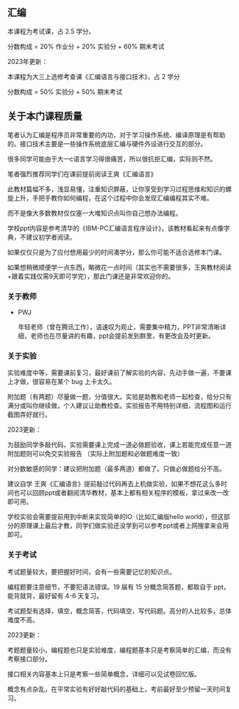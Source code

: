 ## 汇编

本课程为考试课，占 2.5 学分。

分数构成 = 20% 作业分 + 20% 实验分 + 60% 期末考试

2023年更新：

本课程为大三上选修考查课《汇编语言与接口技术》，占 2 学分

分数构成 = 50% 实验分 + 50% 期末考试

## 关于本门课程质量

笔者认为汇编是程序员非常重要的内功，对于学习操作系统、编译原理是有帮助的。接口技术主要是一些操作系统底层汇编与硬件外设进行交互的部分。

很多同学可能由于大一c语言学习得很痛苦，所以很抗拒汇编，实际则不然。

笔者强烈推荐同学们在课前提前阅读王爽《汇编语言》  

此教材篇幅不多，浅显易懂，注重知识屏蔽，让你享受到学习过程思维和知识的螺旋上升，手把手教你如何编程，在这个过程中你会发现汇编编程其实不难。

而不是像大多数教材仅仅塞一大堆知识点叫你自己想办法编程。

学校ppt内容是参考清华的《IBM-PC汇编语言程序设计》，该教材看起来有点像字典，不建议初学者阅读。

如果仅仅只是为了应付想用最少的时间凑学分，那么你可能不适合选修本门课。

如果想稍微顺便学一点东西，略微花一点时间（其实也不需要很多，王爽教材阅读+跟着实践仅需9天即可学完），那此门课还是非常欢迎你的。

### 关于教师

- PWJ

  年轻老师（曾在腾讯工作），语速叹为观止，需要集中精力，PPT非常清晰详细，老师也在尽量讲的有趣，ppt会提前发到群里，有更改会及时更新。

### 关于实验

实验难度中等，需要课前复习，最好课前了解实验的内容，先动手做一遍，不要课上才做，很容易在某个 bug 上卡太久。

附加题（有两题）尽量做一题，分值很大。实验是助教和老师一起检查，给分只有满分或叫你继续做，个人建议让助教检查。实验报告不用特别详细，流程图和运行截图弄好就行。

2023更新：

为鼓励同学多敲代码，实验需要课上完成一道必做题验收，课上若能完成任意一道附加题则可以免交实验报告 （实际上附加题和必做题难度一致）

对分数敏感的同学：建议把附加题（最多两道）都做了。只做必做题给分不高。

建议自学 王爽《汇编语言》提前敲过代码再去上机做实验，如果不想花这么多时间也可以回顾ppt或者翻阅清华教材，基本上都有相关程序的模板，拿过来改一改即可用。

学校实验会需要提前用到中断来实现简单的IO（比如汇编版hello world），但这部分的原理课上最后才教，同学们做实验还没学到可以参考ppt或者上网搜拿来会用即可。

### 关于考试

考试题量较大，要把握好时间，会有一些需要记忆的知识点。

编程题要注意细节，不要犯语法错误。19 届有 15 分概念简答题，都取自于 ppt，能背就背，最好留有 4-6 天复习。

考试题型有选择，填空，概念简答，代码填空，写代码题。高分的人比较多，总体难度不高。

2023更新：

考题题量较小，编程题也只是实验难度，编程题基本只是考察简单的汇编，而没有考察接口部分。

接口相关内容基本上只是考察一些简单概念，详细可以见试卷回忆版。

概念有点杂乱，在平常实验有好好敲代码的基础上，考前最好至少预留一天时间复习。



